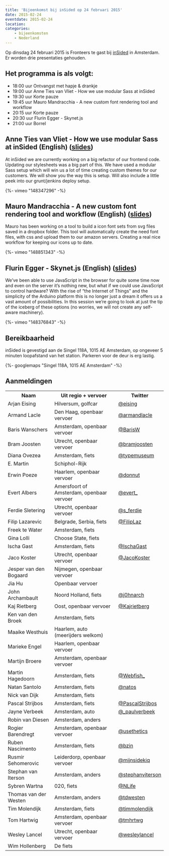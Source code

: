 ```yaml
---
title: 'Bijeenkomst bij inSided op 24 februari 2015'
date: 2015-02-24
eventdate: 2015-02-24
location:
categories:
    - bijeenkomsten
    - Nederland
---
```


Op dinsdag 24 februari 2015 is Fronteers te gast bij [inSided](http://www.insided.com) in Amsterdam. Er worden drie presentaties gehouden.

## Het programma is als volgt:

-   18:00 uur Ontvangst met hapje & drankje
-   19:00 uur Anne Ties van Vliet - How we use modular Sass at inSided
-   19:30 uur Korte pauze
-   19:45 uur Mauro Mandracchia - A new custom font rendering tool and workflow
-   20:15 uur Korte pauze
-   20:30 uur Flurin Egger - Skynet.js
-   21:00 uur Borrel

## Anne Ties van Vliet - How we use modular Sass at inSided (English) ([slides](http://anneties.github.io/ins-presentation/))

At inSided we are currently working on a big refactor of our frontend code. Updating our stylesheets was a big part of this. We have used a modular Sass setup which will win us a lot of time creating custom themes for our customers. We will show you the way this is setup. Will also include a little peek into our grunt/jenkins deploy setup.

<div>
    {%- vimeo "148347296" -%}
</div>

## Mauro Mandracchia - A new custom font rendering tool and workflow (English) ([slides](http://m3kh.github.io/FontFabrique-workflow-story/))

Mauro has been working on a tool to build a icon font sets from svg files saved in a dropbox folder. This tool will automatically create the need font files, with css and upload them to our amazon servers. Creating a real nice workflow for keeping our icons up to date.

<div>
    {%- vimeo "148851343" -%}
</div>

## Flurin Egger - Skynet.js (English) ([slides](http://skynetjs.talks.flurin.nl/#/))

We’ve been able to use JavaScript in the browser for quite some time now and even on the server it’s nothing new, but what if we could use JavaScript to control hardware? With the rise of “the Internet of Things” and the simplicity of the Arduino platform this is no longer just a dream it offers us a vast amount of possibilities. In this session we’re going to look at just the tip of the iceberg of these options (no worries, we will not create any self-aware machinery).

<div>
    {%- vimeo "148376843" -%}
</div>

## Bereikbaarheid

inSided is gevestigd aan de Singel 118A, 1015 AE Amsterdam, op ongeveer 5 minuten loopafstand van het station. Parkeren voor de deur is erg lastig.

{%- googlemaps "Singel 118A, 1015 AE Amsterdam" -%}

## Aanmeldingen

<table>
<tr>
<th scope="col">Naam</th>
<th scope="col">Uit regio + vervoer</th>
<th scope="col">Twitter</th>
</tr>
<tr>
<td>Arjan Eising</td>
<td>Hilversum, golfcar</td>
<td><a href="https://twitter.com/eising" rel="nofollow">@eising</a></td>
</tr>
<tr>
<td>Armand Lacle </td>
<td>Den Haag, openbaar vervoer</td>
<td><a href="https://twitter.com/armandlacle" rel="nofollow">@armandlacle</a></td>
</tr>
<tr>
<td>Baris Wanschers</td>
<td>Amsterdam, openbaar vervoer</td>
<td><a href="https://twitter.com/BarisW" rel="nofollow">@BarisW</a></td>
</tr>
<tr>
<td>Bram Joosten</td>
<td>Utrecht, openbaar vervoer</td>
<td><a href="https://twitter.com/bramjoosten" rel="nofollow">@bramjoosten</a></td>
</tr>
<tr>
<td>Diana Ovezea</td>
<td>Amsterdam, fiets</td>
<td><a href="https://twitter.com/typemuseum" rel="nofollow">@typemuseum</a></td>
</tr>
<tr>
<td>E. Martin</td>
<td>Schiphol-Rijk</td>
<td></td>
</tr>
<tr>
<td>Erwin Poeze</td>
<td>Haarlem, openbaar vervoer</td>
<td><a href="https://twitter.com/donnut" rel="nofollow">@donnut</a></td>
</tr>
<tr>
<td>Evert Albers</td>
<td>Amersfoort of Amsterdam, openbaar vervoer</td>
<td><a href="https://twitter.com/evert_" rel="nofollow">@evert_</a></td>
</tr>
<tr>
<td>Ferdie Sletering</td>
<td>Utrecht, openbaar vervoer</td>
<td><a href="https://twitter.com/s_ferdie" rel="nofollow">@s_ferdie</a></td>
</tr>
<tr>
<td>Filip Lazarevic</td>
<td>Belgrade, Serbia, fiets</td>
<td><a href="https://twitter.com/FilipLaz" rel="nofollow">@FilipLaz</a></td>
</tr>
<tr>
<td>Freek te Water</td>
<td>Amsterdam, fiets</td>
<td></td>
</tr>
<tr>
<td>Gina Lolli</td>
<td>Choose State, fiets</td>
<td></td>
</tr>
<tr>
<td>Ischa Gast</td>
<td>Amsterdam, fiets</td>
<td><a href="https://twitter.com/IschaGast" rel="nofollow">@IschaGast</a></td>
</tr>
<tr>
<td>Jaco Koster</td>
<td>Utrecht, openbaar vervoer</td>
<td><a href="https://twitter.com/JacoKoster" rel="nofollow">@JacoKoster</a></td>
</tr>
<tr>
<td>Jesper van den Bogaard</td>
<td>Nijmegen, openbaar vervoer</td>
<td></td>
</tr>
<tr>
<td>Jia Hu</td>
<td>Openbaar vervoer</td>
<td></td>
</tr>
<tr>
<td>John Archambault</td>
<td>Noord Holland, fiets</td>
<td><a href="https://twitter.com/j0hnarch" rel="nofollow">@j0hnarch</a></td>
</tr>
<tr>
<td>Kaj Rietberg</td>
<td>Oost, openbaar vervoer</td>
<td><a href="https://twitter.com/Kajrietberg" rel="nofollow">@Kajrietberg</a></td>
</tr>
<tr>
<td>Ken van den Broek</td>
<td>Amsterdam, fiets</td>
<td></td>
</tr>
<tr>
<td>Maaike Westhuis</td>
<td>Haarlem, auto (meerijders welkom)</td>
<td></td>
</tr>
<tr>
<td>Marieke Engel</td>
<td>Haarlem, openbaar vervoer</td>
<td></td>
</tr>
<tr>
<td>Martijn Broere</td>
<td>Amsterdam, openbaar vervoer</td>
<td></td>
</tr>
<tr>
<td>Martin Hagedoorn</td>
<td>Amsterdam, fiets</td>
<td><a href="https://twitter.com/Webfish_" rel="nofollow">@Webfish_</a></td>
</tr>
<tr>
<td>Natan Santolo</td>
<td>Amsterdam, fiets</td>
<td><a href="https://twitter.com/natos" rel="nofollow">@natos</a></td>
</tr>
<tr>
<td>Nick van Dijk</td>
<td>Amsterdam, fiets</td>
<td></td>
</tr>
<tr>
<td>Pascal Strijbos</td>
<td>Amsterdam, fiets</td>
<td><a href="https://twitter.com/PascalStrijbos" rel="nofollow">@PascalStrijbos</a></td>
</tr>
<tr>
<td>Jayne Verbeek</td>
<td>Amsterdam, auto</td>
<td><a href="https://twitter.com/_paulverbeek" rel="nofollow">@_paulverbeek</a></td>
</tr>
<tr>
<td>Robin van Diesen</td>
<td>Amsterdam, anders</td>
<td></td>
</tr>
<tr>
<td>Rogier Barendregt</td>
<td>Amsterdam, openbaar vervoer</td>
<td><a href="https://twitter.com/usethetics" rel="nofollow">@usethetics</a></td>
</tr>
<tr>
<td>Ruben Nascimento</td>
<td>Amsterdam, fiets</td>
<td><a href="https://twitter.com/bzin" rel="nofollow">@bzin</a></td>
</tr>
<tr>
<td>Rusmir Sehomerovic</td>
<td>Leiderdorp, openbaar vervoer</td>
<td><a href="https://twitter.com/mijnsidekiq" rel="nofollow">@mijnsidekiq</a></td>
</tr>
<tr>
<td>Stephan van Iterson</td>
<td>Amsterdam, anders</td>
<td><a href="https://twitter.com/stephanviterson" rel="nofollow">@stephanviterson</a></td>
</tr>
<tr>
<td>Sybren Wartna</td>
<td>020, fiets</td>
<td><a href="https://twitter.com/NLife" rel="nofollow">@NLife</a></td>
</tr>
<tr>
<td>Thomas van der Westen</td>
<td>Amsterdam, anders</td>
<td><a href="https://twitter.com/tdwesten" rel="nofollow">@tdwesten</a></td>
</tr>
<tr>
<td>Tim Molendijk</td>
<td>Amsterdam, fiets</td>
<td><a href="https://twitter.com/timmolendijk" rel="nofollow">@timmolendijk</a></td>
</tr>
<tr>
<td>Tom Hartwig</td>
<td>Amsterdam, openbaar vervoer</td>
<td><a href="https://twitter.com/tmhrtwg" rel="nofollow">@tmhrtwg</a></td>
</tr>
<tr>
<td>Wesley Lancel</td>
<td>Utrecht, openbaar vervoer</td>
<td><a href="https://twitter.com/wesleylancel" rel="nofollow">@wesleylancel</a></td>
</tr>
<tr>
<td>Wim Hollenberg</td>
<td>De fiets</td>
<td></td>
</tr>
</table>
